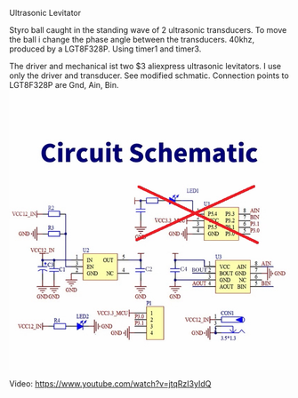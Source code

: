 Ultrasonic Levitator

Styro ball caught in the standing wave of 2 ultrasonic transducers. 
To move the ball i change the phase angle between the transducers. 
40khz, produced by a LGT8F328P. Using timer1 and timer3.

The driver and mechanical ist two $3 aliexpress ultrasonic levitators. I use only the driver and transducer.
See modified schmatic. Connection points to LGT8F328P are Gnd, Ain, Bin.
![schematic](https://github.com/PepeTheFroggie/Levitator/blob/main/schem.png)

Video: https://www.youtube.com/watch?v=jtqRzI3yIdQ
